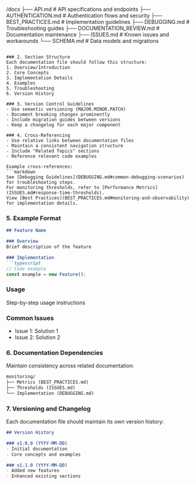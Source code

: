 /docs
├── API.md           # API specifications and endpoints
├── AUTHENTICATION.md # Authentication flows and security
├── BEST_PRACTICES.md # Implementation guidelines
├── DEBUGGING.md     # Troubleshooting guides
├── DOCUMENTATION_REVIEW.md # Documentation maintenance
├── ISSUES.md        # Known issues and workarounds
└── SCHEMA.md        # Data models and migrations
```

### 2. Section Structure
Each documentation file should follow this structure:
1. Overview/Introduction
2. Core Concepts
3. Implementation Details
4. Examples
5. Troubleshooting
6. Version History

### 3. Version Control Guidelines
- Use semantic versioning (MAJOR.MINOR.PATCH)
- Document breaking changes prominently
- Include migration guides between versions
- Keep a changelog for each major component

### 4. Cross-Referencing
- Use relative links between documentation files
- Maintain a consistent navigation structure
- Include "Related Topics" sections
- Reference relevant code examples

Example cross-references:
```markdown
See [Debugging Guidelines](DEBUGGING.md#common-debugging-scenarios) for troubleshooting steps.
For monitoring thresholds, refer to [Performance Metrics](ISSUES.md#response-time-thresholds).
View [Best Practices](BEST_PRACTICES.md#monitoring-and-observability) for implementation details.
```

### 5. Example Format
```markdown
## Feature Name

### Overview
Brief description of the feature

### Implementation
```typescript
// Code example
const example = new Feature();
```

### Usage
Step-by-step usage instructions

### Common Issues
- Issue 1: Solution 1
- Issue 2: Solution 2

### 6. Documentation Dependencies
Maintain consistency across related documentation:

```markdown
monitoring/
├── Metrics (BEST_PRACTICES.md)
├── Thresholds (ISSUES.md)
└── Implementation (DEBUGGING.md)
```

### 7. Versioning and Changelog
Each documentation file should maintain its own version history:

```markdown
## Version History

### v1.0.0 (YYYY-MM-DD)
- Initial documentation
- Core concepts and examples

### v1.1.0 (YYYY-MM-DD)
- Added new features
- Enhanced existing sections